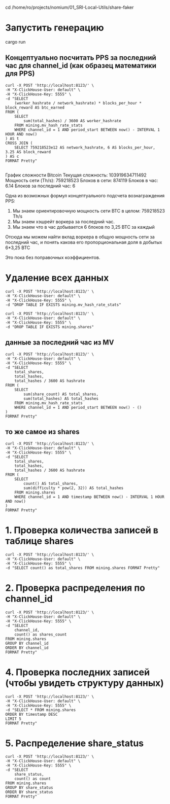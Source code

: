 cd /home/ro/projects/nomium/01_SRI-Local-Utils/share-faker
# Запустить генерацию
cargo run

## Концептуально посчитать PPS за последний час для channel_id (как образец математики для PPS)

```
curl -X POST 'http://localhost:8123/' \
-H "X-ClickHouse-User: default" \
-H "X-ClickHouse-Key: 5555" \
-d "SELECT 
    (worker_hashrate / network_hashrate) * blocks_per_hour * block_reward AS btc_earned
FROM (
    SELECT 
        sum(total_hashes) / 3600 AS worker_hashrate
    FROM mining.mv_hash_rate_stats
    WHERE channel_id = 1 AND period_start BETWEEN now() - INTERVAL 1 HOUR AND now()
) AS t
CROSS JOIN (
    SELECT 759218523e12 AS network_hashrate, 6 AS blocks_per_hour, 3.25 AS block_reward
) AS c
FORMAT Pretty"
```

##

График сложности Bitcoin
Текущая сложность:	103919634711492
Мощность сети (Th/s):	759218523
Блоков в сети:	874119
Блоков в час:	6.14
Блоков за последний час:	6

Одна из возможных формул концептуального подсчета вознаграждения PPS:

1) Мы знаем ориентировочную мощность сети BTC в целом: 759218523 Th/s
2) Мы знаем хэшрейт воркера за последний час.
3) Мы знаем что в час добывается 6 блоков по 3,25 BTC за каждый

Отсюда мы можем найти вклад воркера в общую мощность сети за последний час, и понять какова его пропорциональная доля в добытых 6*3,25 BTC

Это пока без поправочных коэффициентов.

# Удаление всех данных
```
curl -X POST 'http://localhost:8123/' \
-H "X-ClickHouse-User: default" \
-H "X-ClickHouse-Key: 5555" \
-d "DROP TABLE IF EXISTS mining.mv_hash_rate_stats"
```
```
curl -X POST 'http://localhost:8123/' \
-H "X-ClickHouse-User: default" \
-H "X-ClickHouse-Key: 5555" \
-d "DROP TABLE IF EXISTS mining.shares"
```
####

## данные за последний час из MV
```
curl -X POST 'http://localhost:8123/' \
-H "X-ClickHouse-User: default" \
-H "X-ClickHouse-Key: 5555" \
-d "SELECT 
    total_shares,
    total_hashes,
    total_hashes / 3600 AS hashrate
FROM (
    SELECT 
        sum(share_count) AS total_shares, 
        sum(total_hashes) AS total_hashes
    FROM mining.mv_hash_rate_stats
    WHERE channel_id = 1 AND period_start BETWEEN now() - ()
)
FORMAT Pretty"
```
## то же самое из shares
```
curl -X POST 'http://localhost:8123/' \
-H "X-ClickHouse-User: default" \
-H "X-ClickHouse-Key: 5555" \
-d "SELECT 
    total_shares,
    total_hashes,
    total_hashes / 3600 AS hashrate
FROM (
    SELECT 
        count() AS total_shares,
        sum(difficulty * pow(2, 32)) AS total_hashes
    FROM mining.shares
    WHERE channel_id = 1 AND timestamp BETWEEN now() - INTERVAL 1 HOUR AND now()
)
FORMAT Pretty"
```
####

# 1. Проверка количества записей в таблице shares
```
curl -X POST 'http://localhost:8123/' \
-H "X-ClickHouse-User: default" \
-H "X-ClickHouse-Key: 5555" \
-d "SELECT count() as total_shares FROM mining.shares FORMAT Pretty"
```
# 2. Проверка распределения по channel_id
```
curl -X POST 'http://localhost:8123/' \
-H "X-ClickHouse-User: default" \
-H "X-ClickHouse-Key: 5555" \
-d "SELECT 
    channel_id,
    count() as shares_count
FROM mining.shares 
GROUP BY channel_id
ORDER BY channel_id
FORMAT Pretty"
```
# 4. Проверка последних записей (чтобы увидеть структуру данных)
```
curl -X POST 'http://localhost:8123/' \
-H "X-ClickHouse-User: default" \
-H "X-ClickHouse-Key: 5555" \
-d "SELECT * FROM mining.shares
ORDER BY timestamp DESC
LIMIT 5
FORMAT Pretty"
```
# 5. Распределение share_status
```
curl -X POST 'http://localhost:8123/' \
-H "X-ClickHouse-User: default" \
-H "X-ClickHouse-Key: 5555" \
-d "SELECT 
    share_status,
    count() as count
FROM mining.shares
GROUP BY share_status
ORDER BY share_status
FORMAT Pretty"
```